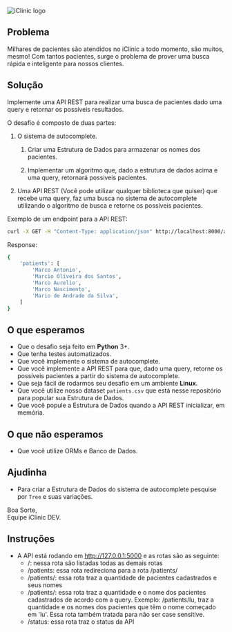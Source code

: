 ![iClinic logo](https://d1ydp7gtfj5fb9.cloudfront.net/static/img/views/home_v2/header/logo.png?1525283729)


## Problema

Milhares de pacientes são atendidos no iClinic a todo momento, são muitos, mesmo! Com tantos pacientes, surge o problema de prover uma busca rápida e inteligente para nossos clientes.

## Solução

Implemente uma API REST para realizar uma busca de pacientes dado uma query e retornar os possíveis resultados.

O desafio é composto de duas partes:

1. O sistema de autocomplete.

    1. Criar uma Estrutura de Dados para armazenar os nomes dos pacientes.

    2. Implementar um algoritmo que, dado a estrutura de dados acima e uma query, retornará possiveis pacientes.

2. Uma API REST (Você pode utilizar qualquer biblioteca que quiser) que recebe uma query, faz uma busca no sistema de autocomplete utilizando o algoritmo de busca e retorne os possíveis pacientes.

Exemplo de um endpoint para a API REST:

```bash
curl -X GET -H "Content-Type: application/json" http://localhost:8000/autocomplete/?q=Mar
```

Response:

```bash
{
    'patients': [
        'Marco Antonio',
        'Marcio Oliveira dos Santos',
        'Marco Aurelio',
        'Marco Nascimento',
        'Mario de Andrade da Silva',
    ]
}
```

## O que esperamos

- Que o desafio seja feito em **Python** 3+.
- Que tenha testes automatizados.
- Que você implemente o sistema de autocomplete.
- Que você implemente a API REST para que, dado uma query, retorne os possíveis pacientes a partir do sistema de autocomplete.
- Que seja fácil de rodarmos seu desafio em um ambiente **Linux**.
- Que você utilize nosso dataset `patients.csv` que está nesse repositório para popular sua Estrutura de Dados.
- Que você popule a Estrutura de Dados quando a API REST inicializar, em memória.

## O que não esperamos

- Que você utilize ORMs e Banco de Dados.

## Ajudinha

- Para criar a Estrutura de Dados do sistema de autocomplete pesquise por `Tree` e suas variações.

Boa Sorte,  
Equipe iClinic DEV.

## Instruções
- A API está rodando em http://127.0.0.1:5000 e as rotas são as seguinte:
    - /: nessa rota são listadas todas as demais rotas
    - /patients: essa rota redireciona para a rota /patients/
    - /patients/: essa rota traz a quantidade de pacientes cadastrados e seus nomes
    - /patients/<query>: essa rota traz a quantidade e o nome dos pacientes cadastrados de acordo com a query. 
    Exemplo: /patients/lu, traz a quantidade e os nomes dos pacientes que têm o nome começado em 'lu'. Essa rota também
    tratada para não ser case sensitive. 
    - /status: essa rota traz o status da API